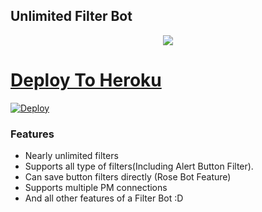 ## Unlimited Filter Bot

<p align="center">
  <a href="https://www.python.org">
    <img src="http://ForTheBadge.com/images/badges/made-with-python.svg">


# Deploy To Heroku

[![Deploy](https://www.herokucdn.com/deploy/button.svg)](https://heroku.com/deploy?template=https://github.com/Ramnareshpatel/TG-Unlimited-Filter-Bot)

### Features
* Nearly unlimited filters
* Supports all type of filters(Including Alert Button Filter).
* Can save button filters directly (Rose Bot Feature)
* Supports multiple PM connections
* And all other features of a Filter Bot :D
